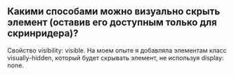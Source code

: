 ## Какими способами можно визуально скрыть элемент (оставив его доступным только для скринридера)?

Свойство visibility: visible. На моем опыте я добавляла элементам класс visually-hidden, который будет скрывать элемент, не используя display: none.